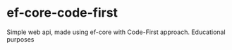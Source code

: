 # ef-core-code-first
Simple web api, made using ef-core with Code-First approach. Educational purposes
